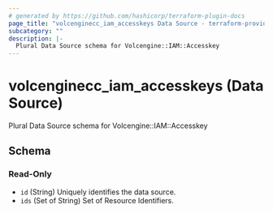 ```yaml
---
# generated by https://github.com/hashicorp/terraform-plugin-docs
page_title: "volcenginecc_iam_accesskeys Data Source - terraform-provider-volcenginecc"
subcategory: ""
description: |-
  Plural Data Source schema for Volcengine::IAM::Accesskey
---
```


# volcenginecc_iam_accesskeys (Data Source)

Plural Data Source schema for Volcengine::IAM::Accesskey



<!-- schema generated by tfplugindocs -->
## Schema

### Read-Only

- `id` (String) Uniquely identifies the data source.
- `ids` (Set of String) Set of Resource Identifiers.
